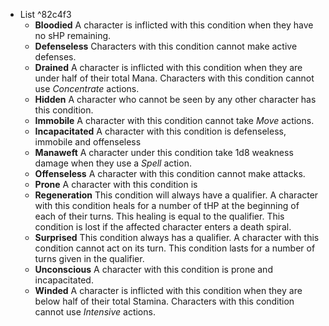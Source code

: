 - List  ^82c4f3
	- **Bloodied** A character is inflicted with this condition when they have no sHP remaining.
	- **Defenseless** Characters with this condition cannot make active defenses.
	- **Drained**  A character is inflicted with this condition when they are under half of their total Mana. Characters with this condition cannot use *Concentrate* actions.
	- **Hidden** A character who cannot be seen by any other character has this condition.
	- **Immobile**  A character with this condition cannot take *Move* actions.
	- **Incapacitated** A character with this condition is defenseless, immobile and offenseless
	- **Manaweft** A character under this condition take 1d8 weakness damage when they use a *Spell* action.
	- **Offenseless** A character with this condition cannot make attacks.
	- **Prone** A character with this condition is 
	- **Regeneration** This condition will always have a qualifier. A character with this condition heals for a number of tHP at the beginning of each of their turns. This healing is equal to the qualifier. This condition is lost if the affected character enters a death spiral.
	- **Surprised** This condition always has a qualifier. A character with this condition cannot act on its turn. This condition lasts for a number of turns given in the qualifier. 
	- **Unconscious** A character with this condition is prone and incapacitated.
	- **Winded** A character is inflicted with this condition when they are below half of their total Stamina. Characters with this condition cannot use *Intensive* actions.